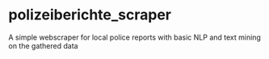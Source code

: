 # polizeiberichte_scraper
A simple webscraper for local police reports with basic NLP and text mining on the gathered data
